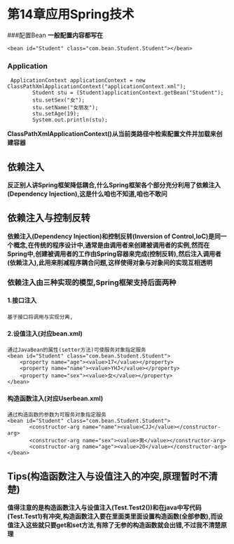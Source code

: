 # 第14章应用Spring技术

###配置Bean
**一般配置内容都写在**
```aidl
<bean id="Student" class="com.bean.Student.Student"></bean>
```

### Application

```aidl
 ApplicationContext applicationContext = new ClassPathXmlApplicationContext("applicationContext.xml");
        Student stu = (Student)applicationContext.getBean("Student");
        stu.setSex("女");
        stu.setName("女朋友");
        stu.setAge(19);
        System.out.println(stu);
```

**ClassPathXmlApplicationContext()从当前类路径中检索配置文件并加载来创建容器**

## 依赖注入
**反正别人讲Spring框架降低耦合,什么Spring框架各个部分充分利用了依赖注入(Dependency Injection),这是什么咱也不知道,咱也不敢问**



## 依赖注入与控制反转

**依赖注入(Dependency Injection)和控制反转(Inversion of Control,IoC)是同一个概念,在传统的程序设计中,通常是由调用者来创建被调用者的实例,然而在Spring中,创建被调用者的工作由Spring容器来完成(控制反转),然后注入调用者(依赖注入),此用来削减程序耦合问题,这样使得对象与对象间的实现互相透明**



### 依赖注入由三种实现的模型,Spring框架支持后面两种

#### 1.接口注入

```
基于接口将调用与实现分离,
```

#### 2.设值注入(对应bean.xml)

```
通过JavaBean的属性(setter方法)可使服务对象指定服务
<bean id="Student" class="com.bean.Student.Student">
    <property name="age"><value>17</value></property>
    <property name="name"><value>YHJ</value></property>
    <property name="sex"><value>女</value></property>
</bean>
```

####  构造函数注入(对应Userbean.xml)

```
通过构造函数的参数为可服务对象指定服务
<bean id="Student" class="com.bean.Student.Student">
       <constructor-arg name="name"><value>CJJ</value></constructor-arg>
       <constructor-arg name="sex"><value>男</value></constructor-arg>
       <constructor-arg name="age"><value>20</value></constructor-arg>
</bean>
```



## Tips(构造函数注入与设值注入的冲突,原理暂时不清楚)

**值得注意的是构造函数注入与设值注入(Test.Test2())和在java中写代码(Test.Test1)有冲突,构造函数注入要在里面类里面设置构造函数(全部参数),而设值注入这些就只要get和set方法,有除了无参的构造函数就会出错,不过我不清楚原理**

